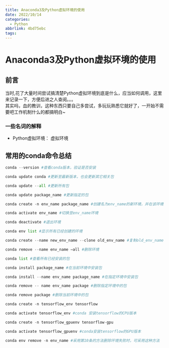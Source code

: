 ```yaml
---
title: Anaconda3及Python虚拟环境的使用
date: 2022/10/14
categories:
  - Python
abbrlink: 4bd75ebc
tags:
---
```



# Anaconda3及Python虚拟环境的使用
## 前言
当时,花了大量时间尝试搞清楚Python虚拟环境到底是什么，应当如何调用，这里来记录一下，方便后进之人查阅。。。  
其实吗，血的教训，这种东西只要自己多尝试，多玩玩熟悉它就好了，一开始不需要吧工作机制什么的都搞明白~  
### 一些名词的解释
- Python虚拟环境： 虚拟环境

## 常用的conda命令总结
```python 
conda --version #查看conda版本，验证是否安装

conda update conda #更新至最新版本，也会更新其它相关包

conda update --all #更新所有包

conda update package_name #更新指定的包

conda create -n env_name package_name #创建名为env_name的新环境，并在该环境下安装名为package_name 的包，可以指定新环境的版本号，例如：conda create -n python2 python=python2.7 numpy pandas，创建了python2环境，python版本为2.7，同时还安装了numpy pandas包

conda activate env_name #切换至env_name环境

conda deactivate #退出环境

conda env list #显示所有已经创建的环境

conda create --name new_env_name --clone old_env_name #复制old_env_name为new_env_name

conda remove --name env_name –all #删除环境

conda list #查看所有已经安装的包

conda install package_name #在当前环境中安装包

conda install --name env_name package_name #在指定环境中安装包

conda remove -- name env_name package #删除指定环境中的包

conda remove package #删除当前环境中的包

conda create -n tensorflow_env tensorflow

conda activate tensorflow_env #conda 安装tensorflow的CPU版本

conda create -n tensorflow_gpuenv tensorflow-gpu

conda activate tensorflow_gpuenv #conda安装tensorflow的GPU版本

conda env remove -n env_name #采用第10条的方法删除环境失败时，可采用这种方法

```